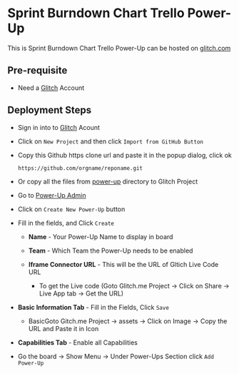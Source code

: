# Sprint Burndown Chart Trello Power-Up

This is Sprint Burndown Chart Trello Power-Up can be hosted on [glitch.com](https://glitch.com)

## Pre-requisite

- Need a [Glitch](https://glitch.com/signin) Account

## Deployment Steps

- Sign in into to [Glitch](https://glitch.com/signin) Acount
- Click on `New Project` and then click `Import from GitHub Button`
- Copy this Github https clone url and paste it in the popup dialog, click ok

  ```bash
  https://github.com/orgname/reponame.git
  ```

- Or copy all the files from [power-up](power-up) directory to Glitch Project

- Go to [Power-Up Admin](https://trello.com/power-ups/admin)

- Click on `Create New Power-Up` button

- Fill in the fields, and Click `Create`

  - **Name** - Your Power-Up Name to display in board
  
  - **Team** - Which Team the Power-Up needs to be enabled
  
  - **Iframe Connector URL** - This will be the URL of Gltich Live Code URL
  
    - To get the Live code (Goto Glitch.me Project  -> Click on Share -> Live App tab -> Get the URL)
   
- **Basic Information Tab** - Fill in the Fields, Click `Save`

  - BasicGoto Gitch.me Project -> assets -> Click on Image -> Copy the URL and Paste it in Icon
  
- **Capabilities Tab** - Enable all Capabilities 

- Go the board -> Show Menu -> Under Power-Ups Section click `Add Power-Up`
